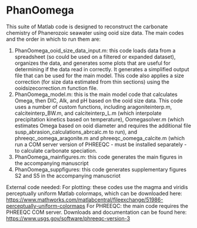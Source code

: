 # PhanOomega

This suite of Matlab code is designed to reconstruct the carbonate chemistry of Phanerozoic seawater using ooid size data. The main codes and the order in which to run them are:

1. PhanOomega_ooid_size_data_input.m: this code loads data from a spreadsheet (so could be used on a filtered or expanded dataset), organizes the data, and generates some plots that are useful for determining if the data read in correctly. It generates a simplified output file that can be used for the main model. This code also applies a size correction (for size data estimated from thin sections) using the ooidsizecorrection.m function file.
2. PhanOomega_model.m: this is the main model code that calculates Omega, then DIC, Alk, and pH based on the ooid size data. This code uses a number of custom functions, including aragoniteinterp.m, calciteinterp_BW.m, and calciteinterp_L.m (which interpolate precipitation kinetics based on temperature), Oomegasolver.m (which estimates Omega based on ooid diameter and requires the additional file susp_abrasion_calculations_abrcalc.m to run), and phreeqc_oomega_aragonite.m and phreeqc_oomega_calcite.m (which run a COM server version of PHREEQC - must be installed separately - to calculate carbonate speciation.
3. PhanOomega_mainfigures.m: this code generates the main figures in the accompanying manuscript
4. PhanOomega_suppfigures: this code generates supplementary figures S2 and S5 in the accompanying manuscriot

External code needed:
For plotting: these codes use the magma and viridis perceptually uniform Matlab colormaps, which can be downloaded here: https://www.mathworks.com/matlabcentral/fileexchange/51986-perceptually-uniform-colormaps
For PHREEQC: the main code requires the PHREEQC COM server. Downloads and documentation can be found here: https://www.usgs.gov/software/phreeqc-version-3
